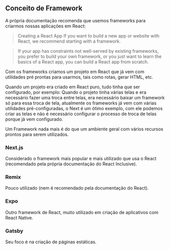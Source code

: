 ## Conceito de Framework

A própria documentação recomenda que usemos frameworks para criarmos nossas aplicações em React:

> Creating a React App
> If you want to build a new app or website with React, we recommend starting with a framework.

> If your app has constraints not well-served by existing frameworks, you prefer to build your own framework, or you just want to learn the basics of a React app, you can build a React app from
> scratch.

Com os frameworks criamos um projeto em React que já vem com utilidades pré prontas para usarmos, tais como rotas, gerar HTML, etc.

Quando um projeto era criado em React puro, tudo tinha que ser configurado, por exemplo:
Quando o projeto tinha várias telas e era necessário fazer uma troca entre telas, era necessário baixar um framework só para essa troca de tela, atualmente os frameworks já vem com várias utilidades pré-configuradas, o Next é um ótimo exemplo, com ele podemos criar as telas e não é necessário configurar o processo de troca de telas porque já vem configurado.

Um Framework nada mais é do que um ambiente geral com vários recursos prontos para serem utilizados.

### Next.js

Considerado o framework mais popular e mais utilizado que usa o React (recomendado pela própria documentação do React Inclusive).

### Remix

Pouco utilizado (nem é recomendado pela documentação do React).

### Expo

Outro framework de React, muito utilizado em criação de aplicativos com React Native.

### Gatsby

Seu foco é na criação de páginas estáticas.
